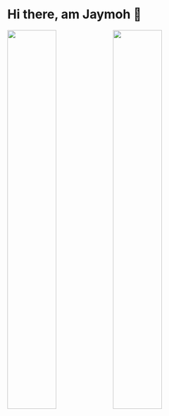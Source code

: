 # Hi there, am Jaymoh 👋

<img align="left" width="47%" src="https://github-readme-stats.vercel.app/api?username=Jaycode8&show_icons=true&theme=radical" />
<img align="left" width="47%" src="https://github-readme-stats.vercel.app/api/top-langs/?username=anuraghazra&layout=compact"/>
